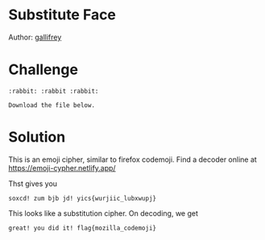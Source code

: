 # Substitute Face
Author: [gallifrey](https://github.com/gall1frey)

# Challenge

```
:rabbit: :rabbit :rabbit:

Download the file below.
```

# Solution

This is an emoji cipher, similar to firefox codemoji.
Find a decoder online at https://emoji-cypher.netlify.app/

Thst gives you
```
soxcd! zum bjb jd! yics{wurjiic_lubxwupj}

```
This looks like a substitution cipher. On decoding, we get
```
great! you did it! flag{mozilla_codemoji}
```
